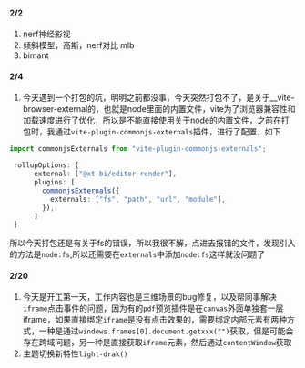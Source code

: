 #### 2/2

1. nerf神经影视
2. 倾斜模型，高斯，nerf对比  mlb
3. bimant


#### 2/4
1. 今天遇到一个打包的坑，明明之前都没事，今天突然打包不了，是关于__vite-browser-external的，也就是node里面的内置文件，vite为了浏览器兼容性和加载速度进行了优化，所以是不能直接使用关于node的内置文件，之前在打包时，我通过`vite-plugin-commonjs-externals`插件，进行了配置，如下
```ts
import commonjsExternals from "vite-plugin-commonjs-externals";

 rollupOptions: {
      external: ["@xt-bi/editor-render"],
      plugins: [
        commonjsExternals({
          externals: ["fs", "path", "url", "module"],
        }),
      ]
 }
```
所以今天打包还是有关于fs的错误，所以我很不解，点进去报错的文件，发现引入的方法是`node:fs`,所以还需要在`externals`中添加`node:fs`这样就没问题了


#### 2/20
1. 今天是开工第一天，工作内容也是三维场景的bug修复，以及帮同事解决`iframe`点击事件的问题，因为有的`pdf`预览插件是在`canvas`外面单独套一层iframe，如果直接绑定`iframe`是没有点击效果的，需要绑定内部元素有两种方式，一种是通过`windows.frames[0].document.getxxx("")`获取，但是可能会存在跨域问题，另一种是直接获取`iframe`元素，然后通过`contentWindow`获取
2. 主题切换新特性`light-drak()`
